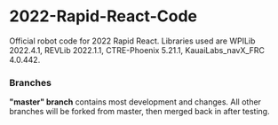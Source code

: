 # 2022-Rapid-React-Code
Official robot code for 2022 Rapid React. Libraries used are WPILib 2022.4.1, REVLib 2022.1.1, CTRE-Phoenix 5.21.1, KauaiLabs_navX_FRC 4.0.442.
### Branches
**"master" branch** contains most development and changes. All other branches will be forked from master,
then merged back in after testing.
<br>